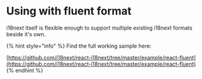 # Using with fluent format

i18next itself is flexible enough to support multiple existing i18next formats beside it's own.

{% hint style="info" %}
Find the full working sample here:

[https://github.com/i18next/react-i18next/tree/master/example/react-fluent](https://github.com/i18next/react-i18next/tree/master/example/react-fluent)
{% endhint %}
